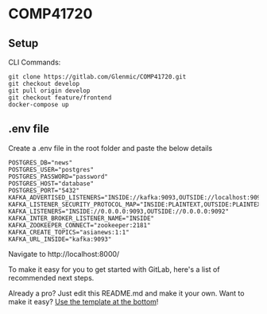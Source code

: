 # COMP41720

## Setup
CLI Commands:
```
git clone https://gitlab.com/Glenmic/COMP41720.git
git checkout develop
git pull origin develop
git checkout feature/frontend
docker-compose up
```
## .env file
Create a .env file in the root folder and paste the below details
```
POSTGRES_DB="news"
POSTGRES_USER="postgres"
POSTGRES_PASSWORD="password"
POSTGRES_HOST="database"
POSTGRES_PORT="5432"
KAFKA_ADVERTISED_LISTENERS="INSIDE://kafka:9093,OUTSIDE://localhost:9092"
KAFKA_LISTENER_SECURITY_PROTOCOL_MAP="INSIDE:PLAINTEXT,OUTSIDE:PLAINTEXT"
KAFKA_LISTENERS="INSIDE://0.0.0.0:9093,OUTSIDE://0.0.0.0:9092"
KAFKA_INTER_BROKER_LISTENER_NAME="INSIDE"
KAFKA_ZOOKEEPER_CONNECT="zookeeper:2181"
KAFKA_CREATE_TOPICS="asianews:1:1"
KAFKA_URL_INSIDE="kafka:9093"
```


Navigate to http://localhost:8000/

To make it easy for you to get started with GitLab, here's a list of recommended next steps.

Already a pro? Just edit this README.md and make it your own. Want to make it easy? [Use the template at the bottom](#editing-this-readme)!

